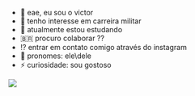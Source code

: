 - 🤙 eae, eu sou o victor 
- 👀 tenho interesse em carreira militar
- 🌱 atualmente estou estudando
- 🇧🇷 procuro colaborar ??
- ⁉️ entrar em contato comigo através do instagram
- 🦍 pronomes: ele\dele
- ⚡ curiosidade: sou gostoso 


![](https://media1.tenor.com/m/X4dNuf32_q8AAAAd/trap-br-thiago-veigh.gif)

